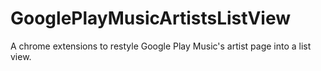 # GooglePlayMusicArtistsListView
A chrome extensions to restyle Google Play Music's artist page into a list view.
